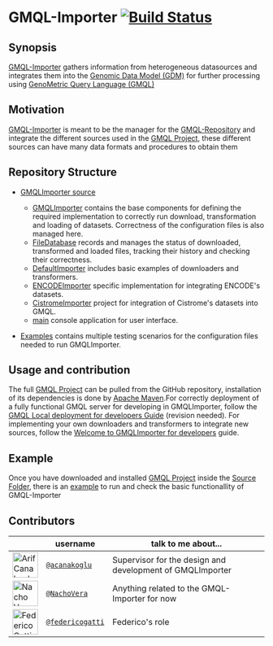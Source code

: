 # GMQL-Importer [![Build Status](https://travis-ci.org/DEIB-GECO/GMQL-Importer.svg?branch=master)](https://travis-ci.org/DEIB-GECO/GMQL-Importer)

## Synopsis

[GMQL-Importer](https://github.com/DEIB-GECO/GMQL-Importer) gathers information from heterogeneous datasources and integrates them into the [Genomic Data Model (GDM)](http://www.sciencedirect.com/science/article/pii/S1046202316303012) for further processing using [GenoMetric Query Language (GMQL)](http://www.bioinformatics.deib.polimi.it/genomic_computing/)

## Motivation

[GMQL-Importer](https://github.com/DEIB-GECO/GMQL-Importer) is meant to be the manager for the [GMQL-Repository](https://github.com/DEIB-GECO/GMQL/tree/master/GMQL-Repository) and integrate the different sources used in the [GMQL Project](https://github.com/DEIB-GECO/GMQL), these different sources can have many data formats and procedures to obtain them

## Repository Structure

* [GMQLImporter source](https://github.com/DEIB-GECO/GMQL-Importer/tree/master/src/main/scala/it/polimi/genomics/importer)
   * [GMQLImporter](https://github.com/DEIB-GECO/GMQL-Importer/tree/master/src/main/scala/it/polimi/genomics/importer/GMQLImporter) contains the base components for defining the required implementation to correctly run download, transformation and loading of datasets. Correctness of the configuration files is also managed here.
   * [FileDatabase](https://github.com/DEIB-GECO/GMQL-Importer/tree/master/src/main/scala/it/polimi/genomics/importer/FileDatabase) records and manages the status of downloaded, transformed and loaded files, tracking their history and checking their correctness.
   * [DefaultImporter](https://github.com/DEIB-GECO/GMQL-Importer/tree/master/src/main/scala/it/polimi/genomics/importer/DefaultImporter) includes basic examples of downloaders and transformers.
   * [ENCODEImporter](https://github.com/DEIB-GECO/GMQL-Importer/tree/master/src/main/scala/it/polimi/genomics/importer/ENCODEImporter) specific implementation for integrating ENCODE's datasets.
   * [CistromeImporter](https://github.com/DEIB-GECO/GMQL-Importer/tree/master/src/main/scala/it/polimi/genomics/importer/CistromeImporter) project for integration of Cistrome's datasets into GMQL.
   * [main](https://github.com/DEIB-GECO/GMQL-Importer/tree/master/src/main/scala/it/polimi/genomics/importer/main) console application for user interface.

* [Examples](https://github.com/DEIB-GECO/GMQL-Importer/tree/master/Example) contains multiple testing scenarios for the configuration files needed to run GMQLImporter.

## Usage and contribution

The full [GMQL Project](https://github.com/DEIB-GECO/GMQL) can be pulled from the GitHub repository, installation of its dependencies is done by [Apache Maven](https://maven.apache.org/).For correctly deployment of a fully functional GMQL server for developing in GMQLImporter, follow the [GMQL Local deployment for developers Guide](https://docs.google.com/document/d/14ZnvL7vMJHZY5sNy3lcP-HidlCdxcLPfIwCD2nBAxvc/edit?usp=sharing) (revision needed). For implementing your own downloaders and transformers to integrate new sources, follow the [Welcome to GMQLImporter for developers](https://docs.google.com/document/d/10A0fS6j4yp252rJdFiQUUkAMjyPgvo0M08dfFVKe8bU/edit?usp=sharing) guide.

## Example

Once you have downloaded and installed [GMQL Project](https://github.com/DEIB-GECO/GMQL) inside the [Source Folder](https://github.com/DEIB-GECO/GMQL-Importer/tree/master/src/main/scala/it/polimi/genomics/importer), there is an [example](https://github.com/DEIB-GECO/GMQL-Importer/tree/master/Example) to run and check the basic functionallity of GMQL-Importer

## Contributors
|           | username                                           | talk to me about...                               |
|-----------|----------------------------------------------------|---------------------------------------------------|
|<img src="https://avatars.githubusercontent.com/acanakoglu"      height="50px" title="Arif Canakoglu"/>        | [`@acanakoglu`](https://github.com/acanakoglu)           | Supervisor for the design and development of GMQLImporter |
|<img src="https://avatars.githubusercontent.com/nachodox"      height="50px" title="Nacho Vera"/>        | [`@NachoVera`](https://github.com/nachodox)           | Anything related to the GMQL-Importer for now |
|<img src="https://avatars.githubusercontent.com/federicogatti"      height="50px" title="Federico Gatti"/>        | [`@federicogatti`](https://github.com/federicogatti)           | Federico's role |
